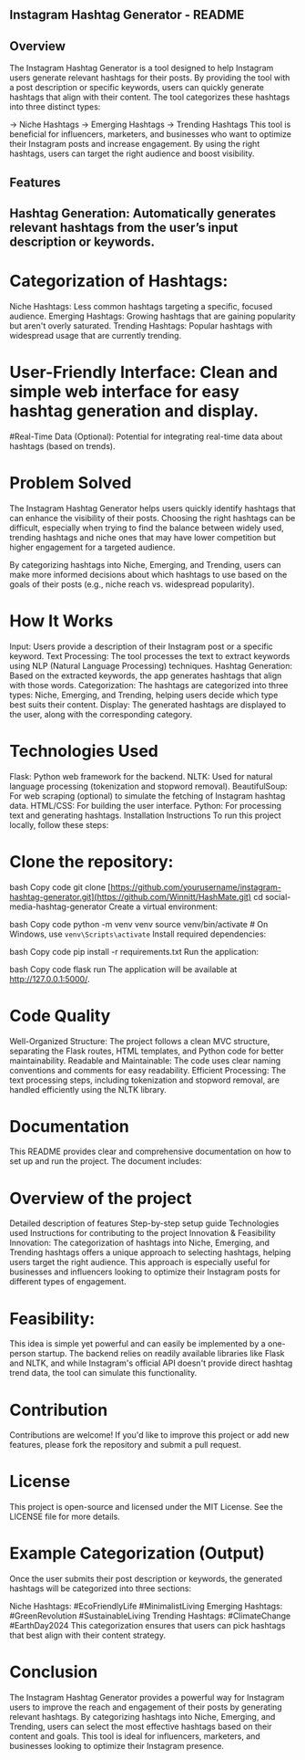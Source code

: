 ## Instagram Hashtag Generator - README ##
## Overview
The Instagram Hashtag Generator is a tool designed to help Instagram users generate relevant hashtags for their posts. By providing the tool with a post description or specific keywords, users can quickly generate hashtags that align with their content. The tool categorizes these hashtags into three distinct types:

-> Niche Hashtags
-> Emerging Hashtags
-> Trending Hashtags
This tool is beneficial for influencers, marketers, and businesses who want to optimize their Instagram posts and increase engagement. By using the right hashtags, users can target the right audience and boost visibility.

## Features
## Hashtag Generation: Automatically generates relevant hashtags from the user’s input description or keywords.
# Categorization of Hashtags:
Niche Hashtags: Less common hashtags targeting a specific, focused audience.
Emerging Hashtags: Growing hashtags that are gaining popularity but aren't overly saturated.
Trending Hashtags: Popular hashtags with widespread usage that are currently trending.
# User-Friendly Interface: Clean and simple web interface for easy hashtag generation and display.
#Real-Time Data (Optional): Potential for integrating real-time data about hashtags (based on trends).
# Problem Solved
The Instagram Hashtag Generator helps users quickly identify hashtags that can enhance the visibility of their posts. Choosing the right hashtags can be difficult, especially when trying to find the balance between widely used, trending hashtags and niche ones that may have lower competition but higher engagement for a targeted audience.

By categorizing hashtags into Niche, Emerging, and Trending, users can make more informed decisions about which hashtags to use based on the goals of their posts (e.g., niche reach vs. widespread popularity).

# How It Works
Input: Users provide a description of their Instagram post or a specific keyword.
Text Processing: The tool processes the text to extract keywords using NLP (Natural Language Processing) techniques.
Hashtag Generation: Based on the extracted keywords, the app generates hashtags that align with those words.
Categorization: The hashtags are categorized into three types: Niche, Emerging, and Trending, helping users decide which type best suits their content.
Display: The generated hashtags are displayed to the user, along with the corresponding category.
# Technologies Used
Flask: Python web framework for the backend.
NLTK: Used for natural language processing (tokenization and stopword removal).
BeautifulSoup: For web scraping (optional) to simulate the fetching of Instagram hashtag data.
HTML/CSS: For building the user interface.
Python: For processing text and generating hashtags.
Installation Instructions
To run this project locally, follow these steps:

# Clone the repository:

bash
Copy code
git clone [https://github.com/yourusername/instagram-hashtag-generator.git](https://github.com/Winnitt/HashMate.git)
cd social-media-hashtag-generator
Create a virtual environment:

bash
Copy code
python -m venv venv
source venv/bin/activate  # On Windows, use `venv\Scripts\activate`
Install required dependencies:

bash
Copy code
pip install -r requirements.txt
Run the application:

bash
Copy code
flask run
The application will be available at http://127.0.0.1:5000/.

# Code Quality
Well-Organized Structure: The project follows a clean MVC structure, separating the Flask routes, HTML templates, and Python code for better maintainability.
Readable and Maintainable: The code uses clear naming conventions and comments for easy readability.
Efficient Processing: The text processing steps, including tokenization and stopword removal, are handled efficiently using the NLTK library.
# Documentation
This README provides clear and comprehensive documentation on how to set up and run the project. The document includes:

# Overview of the project
Detailed description of features
Step-by-step setup guide
Technologies used
Instructions for contributing to the project
Innovation & Feasibility
Innovation: The categorization of hashtags into Niche, Emerging, and Trending hashtags offers a unique approach to selecting hashtags, helping users target the right audience. This approach is especially useful for businesses and influencers looking to optimize their Instagram posts for different types of engagement.

# Feasibility:
This idea is simple yet powerful and can easily be implemented by a one-person startup. The backend relies on readily available libraries like Flask and NLTK, and while Instagram's official API doesn't provide direct hashtag trend data, the tool can simulate this functionality.

# Contribution
Contributions are welcome! If you'd like to improve this project or add new features, please fork the repository and submit a pull request.

# License
This project is open-source and licensed under the MIT License. See the LICENSE file for more details.

# Example Categorization (Output)
Once the user submits their post description or keywords, the generated hashtags will be categorized into three sections:

Niche Hashtags:
#EcoFriendlyLife
#MinimalistLiving
Emerging Hashtags:
#GreenRevolution
#SustainableLiving
Trending Hashtags:
#ClimateChange
#EarthDay2024
This categorization ensures that users can pick hashtags that best align with their content strategy.

# Conclusion
The Instagram Hashtag Generator provides a powerful way for Instagram users to improve the reach and engagement of their posts by generating relevant hashtags. By categorizing hashtags into Niche, Emerging, and Trending, users can select the most effective hashtags based on their content and goals. This tool is ideal for influencers, marketers, and businesses looking to optimize their Instagram presence.

